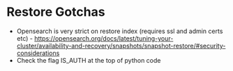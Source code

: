 # Restore Gotchas
- Opensearch is very strict on restore index (requires ssl and admin certs etc) - https://opensearch.org/docs/latest/tuning-your-cluster/availability-and-recovery/snapshots/snapshot-restore/#security-considerations
- Check the flag IS_AUTH at the top of python code